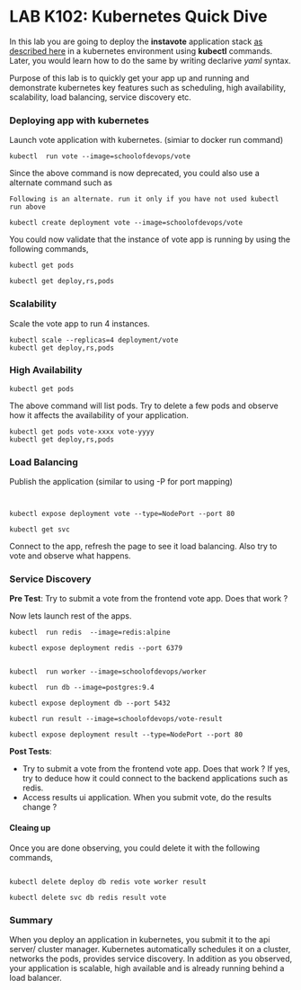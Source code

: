 # LAB K102: Kubernetes Quick Dive

In this lab you are going to deploy the **instavote** application stack [as described here](https://github.com/schoolofdevops/example-voting-app) in a kubernetes environment using **kubectl** commands. Later, you would learn how to do the same by writing declarive *yaml* syntax.  

Purpose of this lab is to quickly get your app up and running and demonstrate kubernetes key features such as scheduling, high availability, scalability, load balancing, service discovery etc.



### Deploying app with kubernetes

Launch vote application with kubernetes. (simiar to docker run command)

```
kubectl  run vote --image=schoolofdevops/vote
```

Since the above command is now deprecated, you could also use a alternate command such as

`Following is an alternate. run it only if you have not used kubectl run above`
```
kubectl create deployment vote --image=schoolofdevops/vote
```

You could now validate that the instance of vote app is running by using the following commands,

```
kubectl get pods

kubectl get deploy,rs,pods
```


### Scalability


Scale the vote app to run 4 instances.

```
kubectl scale --replicas=4 deployment/vote
kubectl get deploy,rs,pods
```


### High Availability

```
kubectl get pods
```

The above command will list pods. Try to delete a few pods and observe how it affects the availability of your application.

```
kubectl get pods vote-xxxx vote-yyyy
kubectl get deploy,rs,pods

```


### Load Balancing

Publish the application (similar to using -P for port mapping)

```


kubectl expose deployment vote --type=NodePort --port 80

kubectl get svc

```


Connect to the app,  refresh the page to see it load balancing.  Also try to vote and observe what happens.  





### Service Discovery

**Pre Test**: Try to submit a vote from the frontend vote app. Does that work ?

Now lets launch rest of the apps.


```
kubectl  run redis  --image=redis:alpine

kubectl expose deployment redis --port 6379


kubectl  run worker --image=schoolofdevops/worker

kubectl  run db --image=postgres:9.4

kubectl expose deployment db --port 5432

kubectl run result --image=schoolofdevops/vote-result

kubectl expose deployment result --type=NodePort --port 80

```

**Post Tests**:

  * Try to submit a vote from the frontend vote app. Does that work ?  If yes, try to deduce how it could connect to the backend applications such as redis.
  * Access results ui application. When you submit vote, do the results change ?


#### Cleaing up

Once you are done observing, you could delete it with the following commands,

```

kubectl delete deploy db redis vote worker result

kubectl delete svc db redis result vote
```

### Summary

When you deploy an application in kubernetes, you submit it to the api server/ cluster manager. Kubernetes automatically schedules it on a cluster, networks the pods, provides service discovery. In addition as you observed, your application is scalable, high available and is already running behind a  load balancer. 
